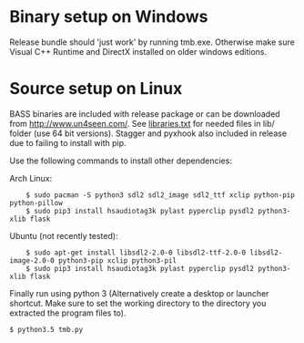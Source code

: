 # Binary setup on Windows

Release bundle should 'just work' by running tmb.exe. Otherwise make sure Visual C++ Runtime and DirectX installed on older windows editions.

# Source setup on Linux

BASS binaries are included with release package or can be downloaded from http://www.un4seen.com/. See [libraries.txt](libraries.txt) for needed files in lib/ folder (use 64 bit versions). Stagger and pyxhook also included in release due to failing to install with pip.

Use the following commands to install other dependencies:

Arch Linux:

        $ sudo pacman -S python3 sdl2 sdl2_image sdl2_ttf xclip python-pip python-pillow
        $ sudo pip3 install hsaudiotag3k pylast pyperclip pysdl2 python3-xlib flask

Ubuntu (not recently tested):

        $ sudo apt-get install libsdl2-2.0-0 libsdl2-ttf-2.0-0 libsdl2-image-2.0-0 python3-pip xclip python3-pil
        $ sudo pip3 install hsaudiotag3k pylast pyperclip pysdl2 python3-xlib flask



Finally run using python 3 (Alternatively create a desktop or launcher shortcut. Make sure to set the working directory to the directory you extracted the program files to).

    $ python3.5 tmb.py

